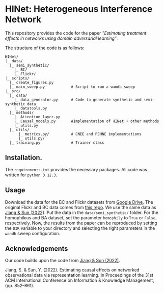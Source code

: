 # HINet: Heterogeneous Interference Network
This repository provides the code for the paper *"Estimating treatment effects in networks using domain adversarial learning"*.

The structure of the code is as follows:
```
HINet/
|_ data/
  |_ semi_synthetic/                   
    |_ BC/
    |_ Flickr/
|_ scripts/
  |_ create_figures.py                    
  |_ main_sweep.py            # Script to run a wandb sweep                   
|_ src/
  |_ data/
    |_ data_generator.py      # Code to generate synthetic and semi-synthetic data
    |_ datatools.py                 
  |_ methods/
    |_ Attention_layer.py
    |_ Causal_models.py       #Implementation of HINet + other methods
    |_ utils.py
  |_ utils/
      |_ metrics.py/          # CNEE and PEHNE implementations
      |_ utils.py/
  |_ training.py              # Trainer class
```

## Installation.
The ```requirements.txt``` provides the necessary packages.
All code was written for ```python 3.12.3```.

## Usage
Download the data for the BC and Flickr datasets from [Google Drive](https://drive.google.com/drive/folders/1CGOKpd7NU-brk9PpiO6nJcVYp3idi97E?usp=sharing). The original Flickr and BC data comes from [this repo](https://github.com/rguo12/network-deconfounder-wsdm20). We use the same data as [Jiang & Sun (2022)](https://github.com/songjiang0909/Causal-Inference-on-Networked-Data).
Put the data in the ```data/semi_synthetic/``` folder. For the homophilous and BA dataset, set the parameter ```homophily``` to ```True``` or ```False```, respectively. 
Now, the results from the paper can be reproduced by setting the ```DIR``` variable to your directory and selecting the right parameters in the ```wandb``` sweep configuration.

## Acknowledgements
Our code builds upon the code from [Jiang & Sun (2022)](https://github.com/songjiang0909/Causal-Inference-on-Networked-Data). 

Jiang, S. & Sun, Y. (2022). Estimating causal effects on networked observational data via representation learning. In Proceedings of the 31st ACM International Conference on Information & Knowledge Management, (pp. 852–861).
